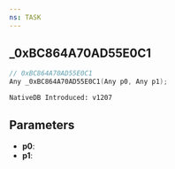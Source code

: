 ```yaml
---
ns: TASK
---
```

## _0xBC864A70AD55E0C1

```c
// 0xBC864A70AD55E0C1
Any _0xBC864A70AD55E0C1(Any p0, Any p1);
```

```
NativeDB Introduced: v1207
```

## Parameters
* **p0**:
* **p1**:
